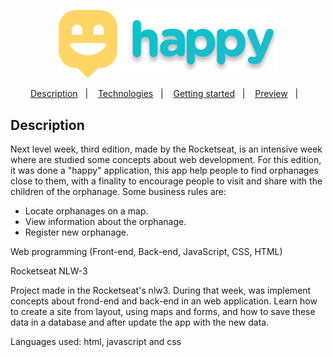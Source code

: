 <p align="center">
  <img src="./happy/public/images/logo-readme.svg" width=350px />
</p>

<p align="center">
    <a href="#-description">Description</a>&nbsp;&nbsp;&nbsp;|&nbsp;&nbsp;&nbsp;
    <a href="#-technologies">Technologies</a>&nbsp;&nbsp;&nbsp;|&nbsp;&nbsp;&nbsp;
    <a href="#-getting-started">Getting started</a>&nbsp;&nbsp;&nbsp;|&nbsp;&nbsp;&nbsp;
    <a href="#-preview">Preview</a>&nbsp;&nbsp;&nbsp;|&nbsp;&nbsp;&nbsp;
</p>

## Description
Next level week, third edition, made by the Rocketseat, is an intensive week where are studied some concepts about web development. For this edition, it was done a "happy" application, this app help people to find orphanages close to them, with a finality to encourage people to visit and share with the children of the orphanage. 
Some business rules are: 
- Locate orphanages on a map.
- View information about the orphanage.
- Register new orphanage.



Web programming (Front-end, Back-end, JavaScript, CSS, HTML)

Rocketseat NLW-3

Project made in the Rocketseat's nlw3.
During that week, was implement concepts about frond-end and back-end in an web application. 
Learn how to create a site from layout, using maps and forms, and how to save these data in 
a database and after update the app with the new data.

Languages used:
html, javascript and css
